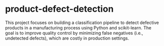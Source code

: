 # product-defect-detection
This project focuses on building a classification pipeline to detect defective products in a manufacturing process using Python and scikit-learn. The goal is to improve quality control by minimizing false negatives (i.e., undetected defects), which are costly in production settings.
